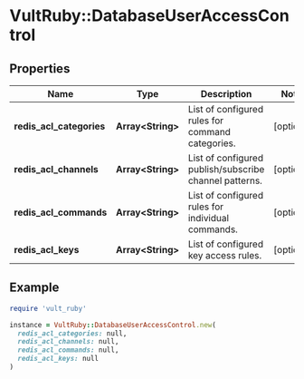 # VultRuby::DatabaseUserAccessControl

## Properties

| Name | Type | Description | Notes |
| ---- | ---- | ----------- | ----- |
| **redis_acl_categories** | **Array&lt;String&gt;** | List of configured rules for command categories. | [optional] |
| **redis_acl_channels** | **Array&lt;String&gt;** | List of configured publish/subscribe channel patterns. | [optional] |
| **redis_acl_commands** | **Array&lt;String&gt;** | List of configured rules for individual commands. | [optional] |
| **redis_acl_keys** | **Array&lt;String&gt;** | List of configured key access rules. | [optional] |

## Example

```ruby
require 'vult_ruby'

instance = VultRuby::DatabaseUserAccessControl.new(
  redis_acl_categories: null,
  redis_acl_channels: null,
  redis_acl_commands: null,
  redis_acl_keys: null
)
```

